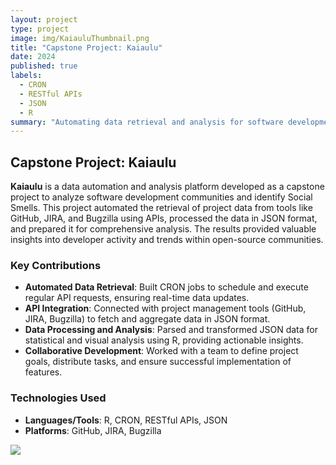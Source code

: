 ```yaml
---
layout: project
type: project
image: img/KaiauluThumbnail.png
title: "Capstone Project: Kaiaulu"
date: 2024
published: true
labels:
  - CRON
  - RESTful APIs
  - JSON
  - R
summary: "Automating data retrieval and analysis for software development communities"
---
```


## Capstone Project: Kaiaulu

**Kaiaulu** is a data automation and analysis platform developed as a capstone project to analyze software development communities and identify Social Smells. This project automated the retrieval of project data from tools like GitHub, JIRA, and Bugzilla using APIs, processed the data in JSON format, and prepared it for comprehensive analysis. The results provided valuable insights into developer activity and trends within open-source communities.

### Key Contributions
- **Automated Data Retrieval**: Built CRON jobs to schedule and execute regular API requests, ensuring real-time data updates.  
- **API Integration**: Connected with project management tools (GitHub, JIRA, Bugzilla) to fetch and aggregate data in JSON format.  
- **Data Processing and Analysis**: Parsed and transformed JSON data for statistical and visual analysis using R, providing actionable insights.  
- **Collaborative Development**: Worked with a team to define project goals, distribute tasks, and ensure successful implementation of features.

### Technologies Used
- **Languages/Tools**: R, CRON, RESTful APIs, JSON  
- **Platforms**: GitHub, JIRA, Bugzilla  

<div class="text-center p-4">
  <img src="../img/kaiaulu-dashboard.png" class="img-thumbnail" >
</div>
